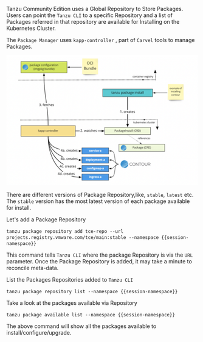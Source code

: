 Tanzu Community Edition uses a Global Repository to Store Packages.
Users can point the `Tanzu CLI` to a specific Repository and a list of Packages referred in that repository are available for Installing on the Kubernetes Cluster.

The `Package Manager` uses `kapp-controller` , part of `Carvel` tools to manage Packages.

![Tanzu Community Edition Package Management](/workshop/content/images/tce-package-manager.png)

There are different versions of Package Repository,like, `stable`, `latest` etc. The `stable` version has the most latest version of each package available for install.

Let's add a Package Repository

```execute
tanzu package repository add tce-repo --url projects.registry.vmware.com/tce/main:stable --namespace {{session-namespace}}
```

This command tells `Tanzu CLI` where the package Repository is via the `URL` parameter. Once the Package Repository is added, it may take a minute to reconcile meta-data. 

List the Packages Repositories added to `Tanzu CLI`

```execute
tanzu package repository list --namespace {{session-namespace}}
```

Take a look at the packages available via Repository

```execute
tanzu package available list --namespace {{session-namespace}}
```

The above command will show all the packages available to install/configure/upgrade.
